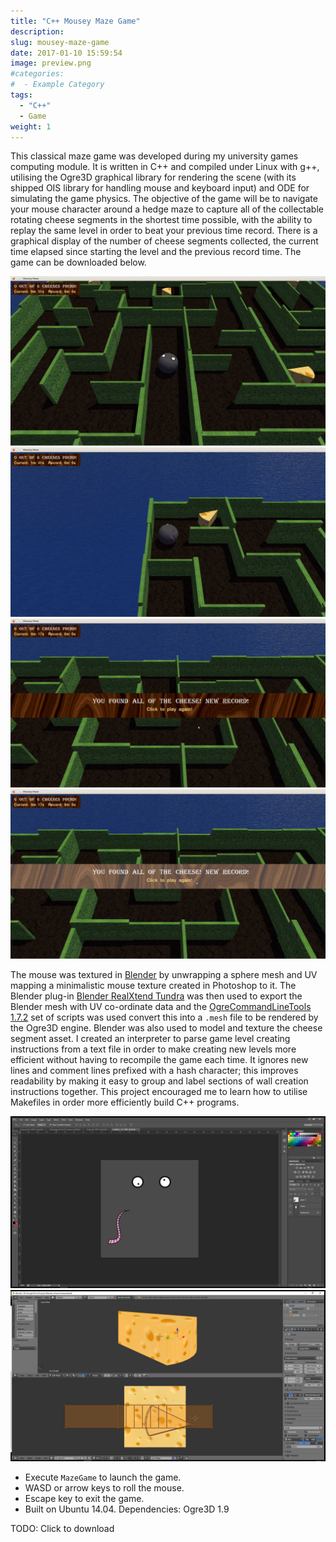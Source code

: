 ```yaml
---
title: "C++ Mousey Maze Game"
description:
slug: mousey-maze-game
date: 2017-01-10 15:59:54
image: preview.png
#categories:
#  - Example Category
tags:
  - "C++"
  - Game
weight: 1
---
```


This classical maze game was developed during my university games computing module. It is written in C++ and compiled
under Linux with g++, utilising the Ogre3D graphical library for rendering the scene (with its shipped OIS library for
handling mouse and keyboard input) and ODE for simulating the game physics. The objective of the game will be to
navigate your mouse character around a hedge maze to capture all of the collectable rotating cheese segments in the
shortest time possible, with the ability to replay the same level in order to beat your previous time record. There is a
graphical display of the number of cheese segments collected, the current time elapsed since starting the level and the
previous record time. The game can be downloaded below.

![Initial game launch](frame.jpg) ![Player character in top left corner of the maze](frame2.jpg)
![Winning screen](frame3.jpg) ![Hovering the mouse over the replay button](frame4.jpg)

The mouse was textured in [Blender](https://www.blender.org/) by unwrapping a sphere mesh and UV mapping a minimalistic
mouse texture created in Photoshop to it. The Blender
plug-in [Blender RealXtend Tundra](https://bitbucket.org/iboshkov/blender2ogre) was then used to export the Blender mesh
with UV co-ordinate data and
the [OgreCommandLineTools 1.7.2](https://sourceforge.net/projects/ogre/files/ogre-tools/1.7.2/OgreCommandLineTools_1.7.2.zip)
set of scripts was used convert this into a `.mesh` file to be rendered by the Ogre3D engine. Blender was also used to
model and texture the cheese segment asset. I created an interpreter to parse game level creating instructions from a
text file in order to make creating new levels more efficient without having to recompile the game each time. It ignores
new lines and comment lines prefixed with a hash character; this improves readability by making it easy to group and
label sections of wall creation instructions together. This project encouraged me to learn how to utilise Makefiles in
order more efficiently build C++ programs.

![Mouse texture in Photoshop](frame5.jpg) ![Cheese texture UV mapped to the cheese segment mesh in Blender](frame6.jpg)

- Execute `MazeGame` to launch the game.
- WASD or arrow keys to roll the mouse.
- Escape key to exit the game.
- Built on Ubuntu 14.04. Dependencies: Ogre3D 1.9

TODO: Click to download